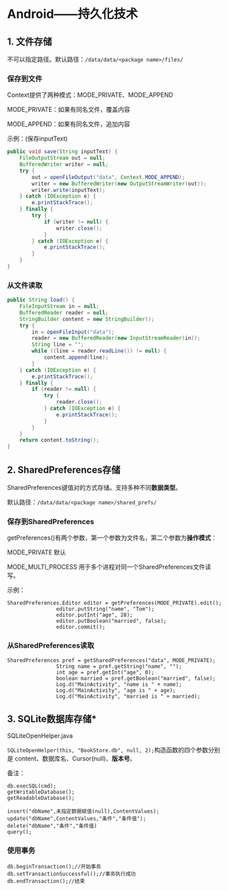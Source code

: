 # Android——持久化技术

## 1. 文件存储

不可以指定路径。默认路径：`/data/data/<package name>/files/` 

### 保存到文件

Context提供了两种模式：MODE_PRIVATE、MODE_APPEND

MODE_PRIVATE：如果有同名文件，覆盖内容

MODE_APPEND：如果有同名文件，追加内容

示例：(保存inputText)

```java
public void save(String inputText) {
    FileOutputStream out = null;
    BufferedWriter writer = null;
    try {
        out = openFileOutput("data", Context.MODE_APPEND);
        writer = new BufferedWriter(new OutputStreamWriter(out));
        writer.write(inputText);
    } catch (IOException e) {
        e.printStackTrace();
    } finally {
        try {
            if (writer != null) {
                writer.close();
            }
        } catch (IOException e) {
            e.printStackTrace();
        }
    }
}
```

### 从文件读取

```java
public String load() {
    FileInputStream in = null;
    BufferedReader reader = null;
    StringBuilder content = new StringBuilder();
    try {
        in = openFileInput("data");
        reader = new BufferedReader(new InputStreamReader(in));
        String line = "";
        while ((line = reader.readLine()) != null) {
            content.append(line);
        }
    } catch (IOException e) {
        e.printStackTrace();
    } finally {
        if (reader != null) {
            try {
                reader.close();
            } catch (IOException e) {
                e.printStackTrace();
            }
        }
    }
    return content.toString();
}
```

## 2. SharedPreferences存储

SharedPreferences键值对的方式存储。支持多种不同**数据类型**。

默认路径：`/data/data/<package name>/shared_prefs/`

### 保存到SharedPreferences

getPreferences()有两个参数，第一个参数为文件名，第二个参数为**操作模式**：

MODE_PRIVATE	默认

MODE_MULTI_PROCESS	用于多个进程对同一个SharedPreferences文件读写。

示例：

```
SharedPreferences.Editor editor = getPreferences(MODE_PRIVATE).edit();
				editor.putString("name", "Tom");
				editor.putInt("age", 28);
				editor.putBoolean("married", false);
				editor.commit();
```

### 从SharedPreferences读取

```
SharedPreferences pref = getSharedPreferences("data", MODE_PRIVATE);
				String name = pref.getString("name", "");
				int age = pref.getInt("age", 0);
				boolean married = pref.getBoolean("married", false);
				Log.d("MainActivity", "name is " + name);
				Log.d("MainActivity", "age is " + age);
				Log.d("MainActivity", "married is " + married);
```

## 3. SQLite数据库存储*

SQLiteOpenHelper.java

`SQLiteOpenHelper(this, "BookStore.db", null, 2);`构造函数的四个参数分别是 content、数据库名、Cursor(null)、**版本号**。

备注：

```
db.execSQL(cmd);
getWritableDatabase();
getReadableDatabase();
```
```
insert("dbName",未指定数据赋值(null),ContentValues);
update("dbName",ContentValues,"条件","条件值");
delete("dbName","条件","条件值)
query();
```

### 使用事务

```
db.beginTransaction();//开始事务
db.setTransactionSuccessful();//事务执行成功
db.endTransaction();//结束
```

